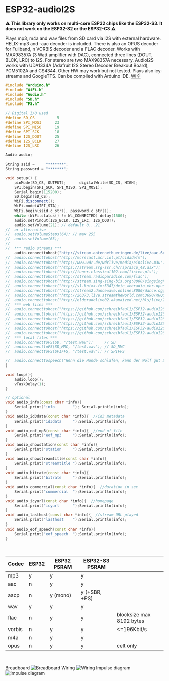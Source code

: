 # ESP32-audioI2S

:warning: **This library only works on multi-core ESP32 chips like the ESP32-S3. It does not work on the ESP32-S2 or the ESP32-C3** :warning:

Plays mp3, m4a and wav files from SD card via I2S with external hardware.
HELIX-mp3 and -aac decoder is included. There is also an OPUS decoder for Fullband, n VORBIS decoder and a FLAC decoder.
Works with MAX98357A (3 Watt amplifier with DAC), connected three lines (DOUT, BLCK, LRC) to I2S.
For stereo are two MAX98357A necessary. AudioI2S works with UDA1334A (Adafruit I2S Stereo Decoder Breakout Board), PCM5102A and CS4344.
Other HW may work but not tested. Plays also icy-streams and GoogleTTS. Can be compiled with Arduino IDE. [WIKI](https://github.com/schreibfaul1/ESP32-audioI2S/wiki)

```` c++
#include "Arduino.h"
#include "WiFi.h"
#include "Audio.h"
#include "SD.h"
#include "FS.h"

// Digital I/O used
#define SD_CS          5
#define SPI_MOSI      23
#define SPI_MISO      19
#define SPI_SCK       18
#define I2S_DOUT      25
#define I2S_BCLK      27
#define I2S_LRC       26

Audio audio;

String ssid =     "*******";
String password = "*******";

void setup() {
    pinMode(SD_CS, OUTPUT);      digitalWrite(SD_CS, HIGH);
    SPI.begin(SPI_SCK, SPI_MISO, SPI_MOSI);
    Serial.begin(115200);
    SD.begin(SD_CS);
    WiFi.disconnect();
    WiFi.mode(WIFI_STA);
    WiFi.begin(ssid.c_str(), password.c_str());
    while (WiFi.status() != WL_CONNECTED) delay(1500);
    audio.setPinout(I2S_BCLK, I2S_LRC, I2S_DOUT);
    audio.setVolume(21); // default 0...21
//  or alternative
//  audio.setVolumeSteps(64); // max 255
//  audio.setVolume(63);    
//
//  *** radio streams ***
    audio.connecttohost("http://stream.antennethueringen.de/live/aac-64/stream.antennethueringen.de/"); // aac
//  audio.connecttohost("http://mcrscast.mcr.iol.pt/cidadefm");                                         // mp3
//  audio.connecttohost("http://www.wdr.de/wdrlive/media/einslive.m3u");                                // m3u
//  audio.connecttohost("https://stream.srg-ssr.ch/rsp/aacp_48.asx");                                   // asx
//  audio.connecttohost("http://tuner.classical102.com/listen.pls");                                    // pls
//  audio.connecttohost("http://stream.radioparadise.com/flac");                                        // flac
//  audio.connecttohost("http://stream.sing-sing-bis.org:8000/singsingFlac");                           // flac (ogg)
//  audio.connecttohost("http://s1.knixx.fm:5347/dein_webradio_vbr.opus");                              // opus (ogg)
//  audio.connecttohost("http://stream2.dancewave.online:8080/dance.ogg");                              // vorbis (ogg)
//  audio.connecttohost("http://26373.live.streamtheworld.com:3690/XHQQ_FMAAC/HLSTS/playlist.m3u8");    // HLS
//  audio.connecttohost("http://eldoradolive02.akamaized.net/hls/live/2043453/eldorado/master.m3u8");   // HLS (ts)
//  *** web files ***
//  audio.connecttohost("https://github.com/schreibfaul1/ESP32-audioI2S/raw/master/additional_info/Testfiles/Pink-Panther.wav");        // wav
//  audio.connecttohost("https://github.com/schreibfaul1/ESP32-audioI2S/raw/master/additional_info/Testfiles/Santiano-Wellerman.flac"); // flac
//  audio.connecttohost("https://github.com/schreibfaul1/ESP32-audioI2S/raw/master/additional_info/Testfiles/Olsen-Banden.mp3");        // mp3
//  audio.connecttohost("https://github.com/schreibfaul1/ESP32-audioI2S/raw/master/additional_info/Testfiles/Miss-Marple.m4a");         // m4a (aac)
//  audio.connecttohost("https://github.com/schreibfaul1/ESP32-audioI2S/raw/master/additional_info/Testfiles/Collide.ogg");             // vorbis
//  audio.connecttohost("https://github.com/schreibfaul1/ESP32-audioI2S/raw/master/additional_info/Testfiles/sample.opus");             // opus
//  *** local files ***
//  audio.connecttoFS(SD, "/test.wav");     // SD
//  audio.connecttoFS(SD_MMC, "/test.wav"); // SD_MMC
//  audio.connecttoFS(SPIFFS, "/test.wav"); // SPIFFS

//  audio.connecttospeech("Wenn die Hunde schlafen, kann der Wolf gut Schafe stehlen.", "de"); // Google TTS
}

void loop(){
    audio.loop();
    vTaskDelay(1);
}

// optional
void audio_info(const char *info){
    Serial.print("info        "); Serial.println(info);
}
void audio_id3data(const char *info){  //id3 metadata
    Serial.print("id3data     ");Serial.println(info);
}
void audio_eof_mp3(const char *info){  //end of file
    Serial.print("eof_mp3     ");Serial.println(info);
}
void audio_showstation(const char *info){
    Serial.print("station     ");Serial.println(info);
}
void audio_showstreamtitle(const char *info){
    Serial.print("streamtitle ");Serial.println(info);
}
void audio_bitrate(const char *info){
    Serial.print("bitrate     ");Serial.println(info);
}
void audio_commercial(const char *info){  //duration in sec
    Serial.print("commercial  ");Serial.println(info);
}
void audio_icyurl(const char *info){  //homepage
    Serial.print("icyurl      ");Serial.println(info);
}
void audio_lasthost(const char *info){  //stream URL played
    Serial.print("lasthost    ");Serial.println(info);
}
void audio_eof_speech(const char *info){
    Serial.print("eof_speech  ");Serial.println(info);
}

````

<br>

|Codec       |ESP32  |ESP32 PSRAM  |ESP32-S3 PSRAM |                         | 
|------------|-------|-------------|---------------|-------------------------|
| mp3        | y     | y           | y             |                         |
| aac        | n     | y           | y             |                         |
| aacp       | n     | y (mono)    | y (+SBR, +PS) |                         |
| wav        | y     | y           | y             |                         |
| flac       | n     | y           | y             |blocksize max 8192 bytes |
| vorbis     | n     | y           | y             | <=196Kbit/s             |
| m4a        | n     | y           | y             |                         |
| opus       | n     | y           | y             |celt only                |

<br>

Breadboard
![Breadboard](https://github.com/schreibfaul1/ESP32-audioI2S/blob/master/additional_info/Breadboard.jpg)
Wiring
![Wiring](https://github.com/schreibfaul1/ESP32-audioI2S/blob/master/additional_info/ESP32_I2S_PCM5102A.JPG)
Impulse diagram
![Impulse diagram](https://github.com/schreibfaul1/ESP32-audioI2S/blob/master/additional_info/Impulsdiagramm.jpg)
